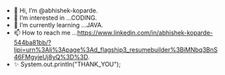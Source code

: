 - 👋 Hi, I’m @abhishek-koparde.
- 👀 I’m interested in ...CODING.
- 🌱 I’m currently learning ...JAVA.
- 📫 How to reach me ...https://www.linkedin.com/in/abhishek-koparde-544ba81bb/?lipi=urn%3Ali%3Apage%3Ad_flagship3_resumebuilder%3BiMNbq3BnS46FMgyjeUj8yQ%3D%3D.
- ✨ System.out.println("THANK_YOU");
